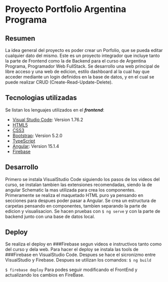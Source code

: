 # Proyecto Portfolio Argentina Programa

## Resumen

La idea general del proyecto es poder crear un Porfolio, que se pueda editar cualquier dato del mismo.
Este es un proyecto integrador que incluye tanto la parte de Frontend como la de Backend para el curso de Argentina Programa, Programador Web FullStack.
Se desarrollo una web principal de libre acceso y una web de edicion, estilo dashboard al la cual hay que acceder mediante un login definidos en la base de datos, y en el cual se puede realizar CRUD (Create-Read-Update-Delete).

## Tecnologias utilizadas

Se listan los lenguajes utilizados en el ***frontend***:
* [Visual Studio Code](https://code.visualstudio.com/): Version 1.76.2
* [HTML5](https://developer.mozilla.org/es/docs/Web/HTML)
* [CSS3](https://developer.mozilla.org/es/docs/Web/CSS)
* [Bootstrap](https://getbootstrap.com/docs/5.0/getting-started/introduction/): Version 5.2.0
* [TypeScript](https://www.typescriptlang.org/)
* [Angular](https://angular.io/): Version 15.1.4
* [Firebase](https://firebase.google.com/)

## Desarrollo

Primero se instala VisualStudio Code siguiendo los pasos de los videos del curso, se instalan tambien las extensiones recomendadas, siendo la de angular Schematic la mas utilizada para crea los componentes.
Primeramente se realiza el maquetado HTML puro ya pensando en secciones para despues poder pasar a Angular.
Se crea un estructura de carpetas pensando en componentes, tambien separando la parte de edicion y visualisacion.
Se hacen pruebas con ```$ ng serve``` y con la parte de backend junto con una base de datos local.

## Deploy

Se realiza el deploy en ###Firebase segun videos e instructivos tanto como del curso y dela web.
Para hacer el deploy se instala las tools de ###Firebase en VisualStudio Code. Despues se hace el sicronizmo entre VisualStudio y Firebase.
Despues se utilizan los comandos:
```$ ng build```

```$ firebase deploy```
Para podes seguir modificando el FrontEnd y actualizando los cambios en FireBase.

